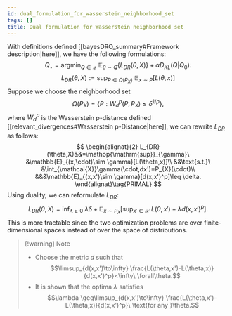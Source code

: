 ```yaml
---
id: dual_formulation_for_wasserstein_neighborhood_set
tags: []
title: Dual formulation for Wasserstein neighborhood set
---
```


With definitions defined [[bayesDRO_summary#Framework description|here]], we have the following formulations:
$$
Q_{\star}=\mathop{\mathrm{argmin}}_{Q\in\mathcal{Q}}\ \mathbb{E}_{\theta \sim Q}\left\{L_{DR}(\theta,X)\right\} +\alpha D_{KL}(Q|Q_{0}).\tag{MAIN}
$$
$$
L_{DR}(\theta,X):=\mathop{\mathrm{sup}}_{P\in\Omega(P_{X})}\ \mathbb{E}_{x\sim P}[L(\theta,x)]
$$
Suppose we choose the neighborhood set
$$
\Omega(P_{X})=\left\{P:W^p_{d}(P,P_{X})\leq \delta^{1/p}\right\},
$$
where $W_{d}^{p}$ is the Wasserstein p-distance defined [[relevant_divergences#Wasserstein p-Distance|here]], we can rewrite $L_{DR}$ as follows:
$$
\begin{alignat}{2}
L_{DR}(\theta,X)&&=\mathop{\mathrm{sup}}_{\gamma}\ &\mathbb{E}_{(x,\cdot)\sim \gamma}[L(\theta,x)]\\
&&\text{s.t.}\ &\int_{\mathcal{X}}\gamma(\cdot,dx')=P_{X}(\cdot)\\
&&&\mathbb{E}_{(x,x')\sim \gamma}[d(x,x')^p]\leq \delta.
\end{alignat}\tag{PRIMAL}
$$
Using duality, we can reformulate $L_{DR}$:
$$
L_{DR}(\theta,X)=\mathop{\mathrm{inf}}_{\lambda \geq 0}\ \lambda \delta+\mathbb{E}_{x\sim P_{X}}\left[\mathop{\mathrm{sup}}_{x'\in \mathcal{X}}\ L(\theta,x')-\lambda d(x,x')^p\right].\tag{DUAL}
$$
This is more tractable since the two optimization problems are over finite-dimensional spaces instead of over the space of distributions.
> [!warning] Note
> * Choose the metric $d$ such that $$\limsup_{d(x,x')\to\infty} \frac{L(\theta,x')-L(\theta,x)}{d(x,x')^p}<\infty\ \forall\theta.$$
> * It is shown that the optima $\lambda$ satisfies $$\lambda \geq\limsup_{d(x,x')\to\infty} \frac{L(\theta,x')-L(\theta,x)}{d(x,x')^p}\ \text{for any }\theta.$$

